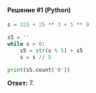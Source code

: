 #### Решение #1 (Python)
```python
s = 125 + 25 ** 3 + 5 ** 9

s5 = ''
while s > 0:
	s5 = str(s % 5) + s5
	s = s // 5

print(s5.count('0'))
```
**Ответ:** 7.

